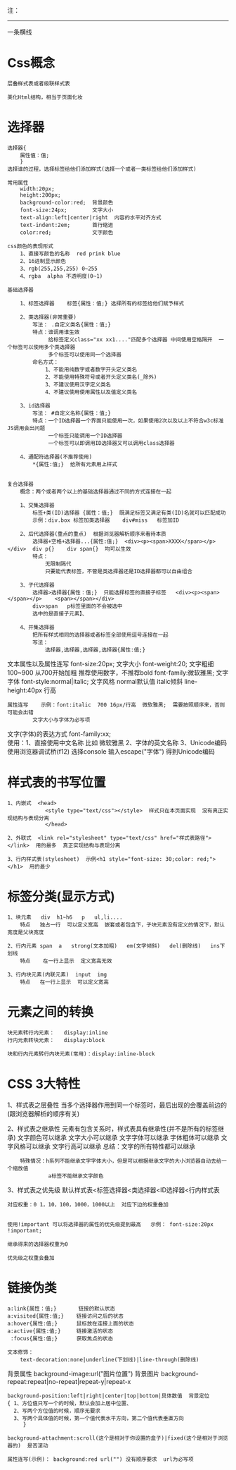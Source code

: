 注：<hr>一条横线

# Css概念 #

	层叠样式表或者级联样式表
	
	美化Html结构，相当于页面化妆

# 选择器 #
	选择器{
		属性值：值;
		}
	选择谁的过程，选择标签给他们添加样式(选择一个或者一类标签给他们添加样式)

	常用属性
		width:20px;
		height:200px;
		background-color:red;  背景颜色
		font-size:24px;        文字大小
		text-align:left|center|right  内容的水平对齐方式
		text-indent:2em;       首行缩进
		color:red;             文字颜色
	
	css颜色的表现形式
		1、直接写颜色的名称  red prink blue
		2、16进制显示颜色
		3、rgb(255,255,255) 0~255
		4、rgba  alpha 不透明度(0~1)

	基础选择器
	
		1、标签选择器    标签{属性：值;} 选择所有的标签给他们赋予样式

		2、类选择器(非常重要)
			写法： .自定义类名{属性：值;}
			特点：谁调用谁生效  
				 给标签定义class="xx xx1...."匹配多个选择器 中间使用空格隔开  一个标签可以使用多个类选择器
				 多个标签可以使用同一个选择器
       		命名方式：
				1、不能用纯数字或者数字开头定义类名
				2、不能使用特殊符号或者开头定义类名(_除外)
				3、不建议使用汉字定义类名
				4、不建议使用使用属性以及值定义类名

		3、id选择器
			写法： #自定义名称{属性：值;}
			特点：一个ID选择器一个界面只能使用一次，如果使用2次以及以上不符合w3c标准  JS调用会出问题 
				 一个标签只能调用一个ID选择器
				 一个标签可以即调用ID选择器又可以调用class选择器

		4、通配符选择器(不推荐使用)
			*{属性:值;}  给所有元素用上样式


	复合选择器
		概念：两个或者两个以上的基础选择器通过不同的方式连接在一起
		
		1、交集选择器
			标签+类(ID)选择器 {属性：值;}  既满足标签又满足有类(ID)名就可以匹配成功
			示例：div.box 标签加类选择器    div#miss   标签加ID

		2、后代选择器(重点的重点)  根据浏览器解析顺序来看待本质
			选择器+空格+选择器...{属性:值;}  <div><p><span>XXXX</span></p></div>  div p{}    div span{}  均可以生效
			特点：
				无限制隔代
				只要能代表标签，不管是类选择器还是ID选择器都可以自由组合  

		3、子代选择器
			选择器>选择器{属性：值;}  只能选择标签的直接子标签   <div><p><span></span></p>    <span></span></div>
			div>span   p标签里面的不会被选中
			选中的是直接子元素】、

		4、并集选择器
			把所有样式相同的选择器或者标签全部使用逗号连接在一起
			写法：
				选择器,选择器,选择器,选择器{属性:值;}

文本属性以及属性连写
	font-size:20px;             文字大小
	font-weight:20;             文字粗细 100~900  从700开始加粗  推荐使用数字，不推荐bold
	font-family:微软雅黑;        文字字体
	font-style:normal|italic;   文字风格  normal默认值    italic倾斜
	line-height:40px            行高

	属性连写	示例：font:italic  700 16px/行高  微软雅黑;  需要按照顺序来，否则可能会出错
			文字大小与字体为必写项

文字(字体)的表达方式
	font-family:xx;  
		使用：1、直接使用中文名称   比如  微软雅黑
			 2、字体的英文名称
			 3、Unicode编码
	使用浏览器调试桥(f12) 选择console  输入escape("字体") 得到Unicode编码

# 样式表的书写位置 #
	1、内嵌式  <head>
				<style type="text/css"></style>  样式只在本页面实现  没有真正实现结构与表现分离
				</head>

	2、外联式  <link rel="stylesheet" type="text/css" href="样式表路径">  </link>  用的最多  真正实现结构与表现分离

	3、行内样式表(stylesheet)  示例<h1 style="font-size: 30;color: red;"></h1>  用的最少

# 标签分类(显示方式) #
	1、块元素   div  h1~h6   p   ul,li....
		特点   独占一行  可以定义宽高  嵌套或者包含下，子块元素没有定义的情况下，默认宽度是父块宽度

	2、行内元素 span  a   strong(文本加粗)   em(文字倾斜)   del(删除线)   ins下划线
		特点    在一行上显示  定义宽高无效

	3、行内块元素(内联元素)  input  img
		特点   在一行上显示  可以定义宽高

# 元素之间的转换 #
	块元素转行内元素：   display:inline
	行内元素转块元素：   display:block

	块和行内元素转行内块元素(常用)：display:inline-block

# CSS 3大特性 #
 1、样式表之层叠性
	当多个选择器作用到同一个标签时，最后出现的会覆盖前边的(跟浏览器解析的顺序有关)

 2、样式表之继承性
	元素有包含关系时，样式表具有继承性(并不是所有的标签继承)
		文字颜色可以继承
		文字大小可以继承
		文字字体可以继承
		字体粗体可以继承
		文字风格可以继承
		文字行高可以继承   总结：文字的所有特性都可以继承

		特殊情况：h系列不能继承文字字体大小，但是可以根据继承文字的大小浏览器自动去给一个缩放值
				 a标签不能继承文字颜色

 3、样式表之优先级
	默认样式表<标签选择器<类选择器<ID选择器<行内样式表<br>

	对应权重：0 1，10，100，1000，1000以上  对应下边的权重叠加

	
	使用!important 可以将选择器的属性的优先级提到最高   示例： font-size:20px !important;

	继承得来的选择器权重为0

	优先级之权重会叠加  

# 链接伪类 #
	a:link{属性：值;}		链接的默认状态
	a:visited{属性:值;}   	链接访问之后的状态
	a:hover{属性:值;}		鼠标放在连接上面的状态
	a:active{属性:值;}		链接激活的状态	
	 :focus{属性:值;}		获取焦点的状态

	文本修饰：
		text-decoration:none|underline(下划线)|line-through(删除线)
	
背景属性
	background-image:url("图片位置")  背景图片
	background-repeat:repeat|no-repeat|repeat-y|repeat-x

	background-position:left|right|center|top|bottom|具体数值  背景定位
	{ 1、方位值只写一个的时候，默认会加上居中位置、
	  2、写两个方位值的时候，顺序无要求	
	  3、写两个具体值的时候，第一个值代表水平方向，第二个值代表垂直方向
		 }

	background-attachment:scroll(这个是相对于你设置的盒子)|fixed(这个是相对于浏览器的)  是否滚动
	
	属性连写(示例)： background:red url("") 没有顺序要求  url为必写项
	
		
	
			
